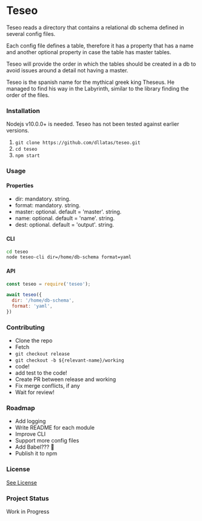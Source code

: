 # Teseo
 
Teseo reads a directory that contains a relational db schema defined in several config files. 

Each config file defines a table, therefore it has a property that has a name and another optional 
property in case the table has master tables.

Teseo will provide the order in which the tables should be created in a db to avoid issues around
a detail not having a master.

Teseo is the spanish name for the mythical greek king Theseus. He managed to find his way in the 
Labyrinth, similar to the library finding the order of the files.

### Installation

Nodejs v10.0.0+ is needed. Teseo has not been tested against earlier versions.

1. `git clone https://github.com/dllatas/teseo.git`
2. `cd teseo`
3. `npm start`

### Usage

#### Properties
- dir: mandatory. string.
- format: mandatory. string.
- master: optional. default = 'master'. string.
- name: optional. default = 'name'. string.
- dest: optional. default = 'output'. string.

#### CLI
```bash
cd teseo
node teseo-cli dir=/home/db-schema format=yaml

```

#### API
```javascript
const teseo = require('teseo');

await teseo({
  dir: '/home/db-schema',
  format: 'yaml',
})

```
 
### Contributing
- Clone the repo
- Fetch
- `git checkout release`
- `git checkout -b ${relevant-name}/working`
- code!
- add test to the code!
- Create PR between release and working
- Fix merge conflicts, if any
- Wait for review!

### Roadmap
- Add logging
- Write README for each module
- Improve CLI 
- Support more config files
- Add Babel??? :thinking:
- Publish it to npm

### License
[See License](/LICENSE)

### Project Status
Work in Progress
